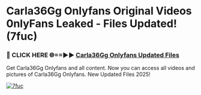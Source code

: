 # Carla36Gg Onlyfans Original Videos 0nlyFans Leaked - Files Updated! (7fuc)

<h3>🔴 CLICK HERE 🌐==►► <a href="https://tinyurl.com/ehrbuxhb" rel="nofollow">Carla36Gg Onlyfans Updated Files</a></h3>

Get Carla36Gg Onlyfans and all content. Now you can access all videos and pictures of Carla36Gg Onlyfans. New Updated Files 2025!

[![7fuc](https://i.imgur.com/lVYEuWS.gif)](https://tinyurl.com/ehrbuxhb)
